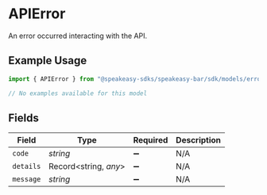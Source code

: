# APIError

An error occurred interacting with the API.

## Example Usage

```typescript
import { APIError } from "@speakeasy-sdks/speakeasy-bar/sdk/models/errors";

// No examples available for this model
```

## Fields

| Field                 | Type                  | Required              | Description           |
| --------------------- | --------------------- | --------------------- | --------------------- |
| `code`                | *string*              | :heavy_minus_sign:    | N/A                   |
| `details`             | Record<string, *any*> | :heavy_minus_sign:    | N/A                   |
| `message`             | *string*              | :heavy_minus_sign:    | N/A                   |